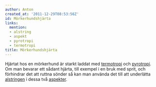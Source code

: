 ```yaml
---
author: Anton
created_at: '2011-12-29T08:53:56Z'
id: Mörkerhundshjärta
links:
  mention:
  - alstring
  - aspekt
  - pyrotropi
  - termotropi
title: Mörkerhundshjärta
---
```


Hjärtat hos en mörkerhund är starkt laddat med [termotropi] och [pyrotropi]. Om man bevarar ett
sådant hjärta, till exempel i en bruk med sprit, och förhindrar det att ruttna sönder så kan man
använda det till att underlätta [alstringen] i dessa två [aspekter].

  [termotropi]: termotropi
  [pyrotropi]: pyrotropi
  [alstringen]: alstring
  [aspekter]: aspekt
